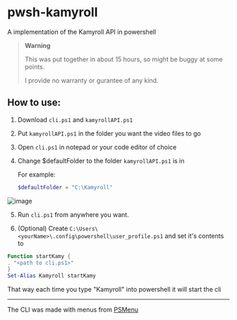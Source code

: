# pwsh-kamyroll
A implementation of the Kamyroll API in powershell

> **Warning**
> 
> This was put together in about 15 hours, so might be buggy at some points.
> 
> I provide no warranty or gurantee of any kind.

## How to use:
1. Download `cli.ps1` and `kamyrollAPI.ps1`
2. Put `kamyrollAPI.ps1` in the folder you want the video files to go
3. Open `cli.ps1` in notepad or your code editor of choice
4. Change $defaultFolder to the folder `kamyrollAPI.ps1` is in

    For example: 
    ```Powershell
    $defaultFolder = "C:\Kamyroll"
    ```

![image](https://user-images.githubusercontent.com/39769465/197365873-1f73fa6f-52d7-4aa8-b6ed-1609a17c12b1.png)

5. Run `cli.ps1` from anywhere you want.

6. (Optional) Create `C:\Users\<yourName>\.config\powershell\user_profile.ps1` and set it's contents to
```Powershell
Function startKamy {
. "<path to cli.ps1>"
}
Set-Alias Kamyroll startKamy
```
That way each time you type "Kamyroll" into powershell it will start the cli

---

The CLI was made with menus from [PSMenu](https://github.com/Sebazzz/PSMenu)
